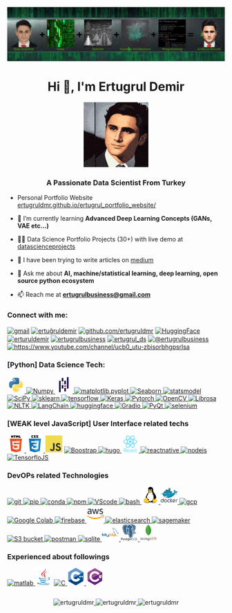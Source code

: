 <div style="text-align: center;">
    <a href="https://ertugruldmr.github.io/ertugrul_portfolio_website/">
        <img src="images/BackGround.jpeg" alt="MasterHead">
    </a>
</div>
<h1 align="center">Hi 👋, I'm Ertugrul Demir</h1>
<p align="center">
  <img src="images/GAN_Face_ultra_light.gif" alt="SD"">
</p>
<h3 align="center">A Passionate Data Scientist From Turkey</h3>


- Personal Portfolio Website [ertugruldmr.github.io/ertugrul_portfolio_website/](https://ertugruldmr.github.io/ertugrul_portfolio_website/)

- 🌱 I’m currently learning **Advanced Deep Learning Concepts (GANs, VAE etc...)**

- 👨‍💻 Data Science Portfolio Projects (30+) with live demo at [datascienceprojects](https://ertugruldmr.github.io/ertugrul_portfolio_website/post/datascienceprojects/)

- 📝 I have been trying to write articles on [medium](https://medium.com/@ertugrulbusiness)

- 💬 Ask me about **AI, machine/statistical learning, deep learning, open source python ecosystem**

- 📫 Reach me at **ertugrulbusiness@gmail.com**  

<h3 align="left">Connect with me:</h3>
<p align="left">
<a href="mailto:ertugrulbusiness@gmail.com" target="blank"><img align="center" src="https://upload.wikimedia.org/wikipedia/commons/7/7e/Gmail_icon_%282020%29.svg" alt="gmail" height="30" width="40" /></a>
<a href="https://linkedin.com/in/ertuğruldemir" target="blank"><img align="center" src="https://raw.githubusercontent.com/rahuldkjain/github-profile-readme-generator/master/src/images/icons/Social/linked-in-alt.svg" alt="ertuğruldemir" height="30" width="40" /></a>
<a href="https://github.com/ertugruldmr" target="blank"><img align="center" src="https://cdn.jsdelivr.net/gh/devicons/devicon/icons/github/github-original.svg" alt="github.com/ertugruldmr" height="30" width="40" /></a>
<a href="https://huggingface.co/ErtugrulDemir" target="blank"><img align="center" src="https://huggingface.co/front/assets/huggingface_logo-noborder.svg" alt="HuggingFace" height="30" width="40" /></a>
<a href="https://kaggle.com/erturuldemir" target="blank"><img align="center" src="https://raw.githubusercontent.com/rahuldkjain/github-profile-readme-generator/master/src/images/icons/Social/kaggle.svg" alt="erturuldemir" height="30" width="40" /></a>
<a href="https://www.hackerrank.com/ertugrulbusiness" target="blank"><img align="center" src="https://raw.githubusercontent.com/rahuldkjain/github-profile-readme-generator/master/src/images/icons/Social/hackerrank.svg" alt="ertugrulbusiness" height="30" width="40" /></a>
<a href="https://twitter.com/ertugrul_ds" target="blank"><img align="center" src="https://raw.githubusercontent.com/rahuldkjain/github-profile-readme-generator/master/src/images/icons/Social/twitter.svg" alt="ertugrul_ds" height="30" width="40" /></a>
<a href="https://medium.com/@ertugrulbusiness" target="blank"><img align="center" src="https://raw.githubusercontent.com/rahuldkjain/github-profile-readme-generator/master/src/images/icons/Social/medium.svg" alt="@ertugrulbusiness" height="30" width="40" /></a>
<a href="https://www.youtube.com/c/https://www.youtube.com/channel/ucb0_utu-zbisorbhgpsrlsa" target="blank"><img align="center" src="https://raw.githubusercontent.com/rahuldkjain/github-profile-readme-generator/master/src/images/icons/Social/youtube.svg" alt="https://www.youtube.com/channel/ucb0_utu-zbisorbhgpsrlsa" height="30" width="40" /></a>
</p>

<h3 align="left">[Python] Data Science  Tech:</h3>
<p align="left"> <a href="https://www.python.org" target="_blank" rel="noreferrer"> <img src="https://raw.githubusercontent.com/devicons/devicon/master/icons/python/python-original.svg" alt="python" width="40" height="40"/><a href="https://numpy.org/" target="_blank" rel="noreferrer"> <img src="https://www.vectorlogo.zone/logos/numpy/numpy-icon.svg" alt="Numpy" width="40" height="40"/> </a> <a href="https://pandas.pydata.org/" target="_blank" rel="noreferrer"> <img src="https://raw.githubusercontent.com/devicons/devicon/2ae2a900d2f041da66e950e4d48052658d850630/icons/pandas/pandas-original.svg" alt="pandas" width="40" height="40"/> </a> <a href="https://matplotlib.org/3.5.3/api/_as_gen/matplotlib.pyplot.html" target="_blank" rel="noreferrer"> <img src="https://matplotlib.org/3.5.3/_static/logo2.svg" alt="matplotlib.pyplot" width="40" height="40"/> </a> <a href="https://seaborn.pydata.org/" target="_blank" rel="noreferrer"> <img src="https://seaborn.pydata.org/_images/logo-tall-lightbg.svg" alt="Seaborn" width="40" height="40"/> </a>  <a href="https://www.statsmodels.org/stable/index.html" target="_blank" rel="noreferrer"> <img src="https://www.statsmodels.org/stable/_images/statsmodels-logo-v2-horizontal.svg" alt="statsmodel" width="40" height="40"/> </a> <a href="https://scipy.org/" target="_blank" rel="noreferrer"> <img src="https://scipy.org/images/logo.svg" alt="SciPy" width="40" height="40"/> </a>  <a href="https://scikit-learn.org/stable/" target="_blank" rel="noreferrer"> <img src="https://upload.wikimedia.org/wikipedia/commons/0/05/Scikit_learn_logo_small.svg" alt="sklearn" width="40" height="40"/> </a> <a href="https://www.tensorflow.org" target="_blank" rel="noreferrer"> <img src="https://www.vectorlogo.zone/logos/tensorflow/tensorflow-icon.svg" alt="tensorflow" width="40" height="40"/> </a> 
<a href="https://keras.io/" target="_blank" rel="noreferrer"> <img src="https://upload.wikimedia.org/wikipedia/commons/a/ae/Keras_logo.svg" alt="Keras" width="40" height="40"/> </a> <a href="https://pytorch.org/" target="_blank" rel="noreferrer"> <img src="https://www.vectorlogo.zone/logos/pytorch/pytorch-icon.svg" alt="Pytorch" width="40" height="40"/> </a> <a href="https://opencv.org/" target="_blank" rel="noreferrer"> <img src="https://upload.wikimedia.org/wikipedia/commons/3/32/OpenCV_Logo_with_text_svg_version.svg" alt="OpenCV" width="40" height="40"/> </a> <a href="https://librosa.org/" target="_blank" rel="noreferrer"> <img src="https://librosa.org/doc/latest/_static/librosa_logo_text.svg" alt="Librosa" width="80" height="40"/> </a> <a href="https://www.nltk.org/" target="_blank" rel="noreferrer"> <img src="https://static.javatpoint.com/tutorial/ai/images/natural-language-toolkit2.png" alt="NLTK" width="80" height="40"/> </a> <a href="https://python.langchain.com/en/latest/index.html#" target="_blank" rel="noreferrer"> <img src="https://lh3.googleusercontent.com/6NUJler7N6yZ3MgXDabWE6-NSDNKUSWCSSZe9HOXkXg3jfTUPUX2Gl1FwCeiT6cjGRLRo0ytTjL_CgyyixnCtKU55sj0xnLulS5zXNQ" alt="LangChain" width="80" height="40"/> </a> <a href="https://huggingface.co/" target="_blank" rel="noreferrer"> <img src="https://huggingface.co/front/assets/huggingface_logo-noborder.svg" alt="huggingface" width="40" height="40"/> </a> <a href="https://gradio.app/" target="_blank" rel="noreferrer"> <img src="https://gradio.app/assets/gradio.svg" alt="Gradio" width="80" height="40"/> </a> <a href="https://pypi.org/project/PyQt5/" target="_blank" rel="noreferrer"> <img src="https://www.logo.wine/a/logo/PyQt/PyQt-Logo.wine.svg" alt="PyQt" width="40" height="40"/> </a>   <a href="https://www.selenium.dev" target="_blank" rel="noreferrer"> <img src="https://raw.githubusercontent.com/detain/svg-logos/780f25886640cef088af994181646db2f6b1a3f8/svg/selenium-logo.svg" alt="selenium" width="40" height="40"/> </a> 
</p>

<h3 align="left">[WEAK level JavaScript] User Interface related techs</h3>
<p align="left"> <a href="https://www.python.org" target="_blank" rel="noreferrer"> 
<img src="https://raw.githubusercontent.com/devicons/devicon/master/icons/html5/html5-original-wordmark.svg" alt="html5" width="40" height="40"/> </a> <a href="https://www.w3schools.com/css/" target="_blank" rel="noreferrer"> <img src="https://raw.githubusercontent.com/devicons/devicon/master/icons/css3/css3-original-wordmark.svg" alt="css3" width="40" height="40"/> </a><a href="https://developer.mozilla.org/en-US/docs/Web/JavaScript" target="_blank" rel="noreferrer"> <img src="https://raw.githubusercontent.com/devicons/devicon/master/icons/javascript/javascript-original.svg" alt="javascript" width="40" height="40"/></a> <a href="https://getbootstrap.com/" target="_blank" rel="noreferrer"> <img src="https://upload.wikimedia.org/wikipedia/commons/thumb/b/b2/Bootstrap_logo.svg/512px-Bootstrap_logo.svg.png" alt="Boostrap" width="50" height="40"/> </a> <a href="https://gohugo.io/" target="_blank" rel="noreferrer"> <img src="https://api.iconify.design/logos-hugo.svg" alt="hugo" width="80" height="40"/> </a> <a href="https://reactjs.org/" target="_blank" rel="noreferrer"> <img src="https://raw.githubusercontent.com/devicons/devicon/master/icons/react/react-original-wordmark.svg" alt="react" width="40" height="40"/> </a>  <a href="https://reactnative.dev/" target="_blank" rel="noreferrer"> <img src="https://reactnative.dev/img/header_logo.svg" alt="reactnative" width="40" height="40"/> </a> <a href="https://nodejs.org" target="_blank" rel="noreferrer"> <img src="https://cdn.iconscout.com/icon/free/png-256/free-node-js-1174925.png?f=avif&w=128" alt="nodejs" width="40" height="40"/> </a> <a href="https://www.tensorflow.org/js" target="_blank" rel="noreferrer"> <img src="https://lh3.googleusercontent.com/6UDMu6MbAPeqOPzGLwF4Kay7htekuQGaWLynntgYaBtUo49uh8nx07zmEFrWcHXx0bNJaW73VNXeo_zUBwcxQeDegXo27uu5SnZIzhP5" alt="TensorfloJS" width="40" height="40"/> </a> 
</p>

<h3 align="left">DevOPs related Technologies</h3>
<p align="left"> <a href="https://www.python.org" target="_blank" rel="noreferrer">
<a href="https://git-scm.com/" target="_blank" rel="noreferrer"> <img src="https://www.vectorlogo.zone/logos/git-scm/git-scm-icon.svg" alt="git" width="40" height="40"/> </a>  
<a href="https://pypi.org/project/pip/" target="_blank" rel="noreferrer"> <img src="https://pypi.org/static/images/logo-small.2a411bc6.svg" alt="pip" width="40" height="40"/> </a> <a href="https://docs.conda.io/en/latest/" target="_blank" rel="noreferrer"> <img src="https://www.vhv.rs/dpng/d/208-2081207_anaconda-python-icon-png-download-anaconda-python-icon.png" alt="conda" width="40" height="40"/> </a> <a href="https://www.npmjs.com/" target="_blank" rel="noreferrer"> <img src="https://upload.wikimedia.org/wikipedia/commons/thumb/d/db/Npm-logo.svg/540px-Npm-logo.svg.png?20140904162625" alt="npm" width="80" height="40"/> </a> <a href="https://code.visualstudio.com/" target="_blank" rel="noreferrer"> <img src="https://upload.wikimedia.org/wikipedia/commons/thumb/9/9a/Visual_Studio_Code_1.35_icon.svg/512px-Visual_Studio_Code_1.35_icon.svg.png?20210804221519" alt="VScode" width="40" height="40"/> </a> 
<a href="https://www.gnu.org/software/bash/" target="_blank" rel="noreferrer"> <img src="https://www.vectorlogo.zone/logos/gnu_bash/gnu_bash-icon.svg" alt="bash" width="40" height="40"/> </a><a href="https://www.linux.org/" target="_blank" rel="noreferrer"> <img src="https://raw.githubusercontent.com/devicons/devicon/master/icons/linux/linux-original.svg" alt="linux" width="40" height="40"/> </a> <a href="https://www.docker.com/" target="_blank" rel="noreferrer"> <img src="https://raw.githubusercontent.com/devicons/devicon/master/icons/docker/docker-original-wordmark.svg" alt="docker" width="40" height="40"/> </a> <a href="https://cloud.google.com" target="_blank" rel="noreferrer"> <img src="https://www.vectorlogo.zone/logos/google_cloud/google_cloud-icon.svg" alt="gcp" width="40" height="40"/> </a> <a href="https://colab.research.google.com/" target="_blank" rel="noreferrer"> <img src="https://upload.wikimedia.org/wikipedia/commons/d/d0/Google_Colaboratory_SVG_Logo.svg" alt="Google Colab" width="40" height="40"/> </a>  <a href="https://firebase.google.com/" target="_blank" rel="noreferrer"> <img src="https://www.vectorlogo.zone/logos/firebase/firebase-icon.svg" alt="firebase" width="40" height="40"/> </a>  <a href="https://aws.amazon.com" target="_blank" rel="noreferrer"> <img src="https://raw.githubusercontent.com/devicons/devicon/master/icons/amazonwebservices/amazonwebservices-original-wordmark.svg" alt="aws" width="40" height="40"/> </a><a href="https://www.elastic.co" target="_blank" rel="noreferrer"> <img src="https://www.vectorlogo.zone/logos/elastic/elastic-icon.svg" alt="elasticsearch" width="40" height="40"/> </a> <a href="https://aws.amazon.com/sagemaker/" target="_blank" rel="noreferrer"> <img src="https://booklet.ai/img/docs/integrations/sagemaker_logo.svg" alt="sagemaker" width="40" height="40"/> </a> <a href="https://aws.amazon.com/s3/" target="_blank" rel="noreferrer"> <img src="https://upload.wikimedia.org/wikipedia/commons/thumb/3/32/AWS_Simple_Icons_Storage_Amazon_S3.svg/512px-AWS_Simple_Icons_Storage_Amazon_S3.svg.png?20220723131743" alt="S3 bucket" width="40" height="40"/> </a> <a href="https://postman.com" target="_blank" rel="noreferrer"> <img src="https://www.vectorlogo.zone/logos/getpostman/getpostman-icon.svg" alt="postman" width="40" height="40"/> </a> <a href="https://www.sqlite.org/" target="_blank" rel="noreferrer"> <img src="https://www.vectorlogo.zone/logos/sqlite/sqlite-icon.svg" alt="sqlite" width="40" height="40"/> </a> <a href="https://www.mysql.com/" target="_blank" rel="noreferrer"> <img src="https://raw.githubusercontent.com/devicons/devicon/master/icons/mysql/mysql-original-wordmark.svg" alt="mysql" width="40" height="40"/> </a> <a href="https://www.postgresql.org" target="_blank" rel="noreferrer"> <img src="https://raw.githubusercontent.com/devicons/devicon/master/icons/postgresql/postgresql-original-wordmark.svg" alt="postgresql" width="40" height="40"/> </a>  <a href="https://www.mongodb.com/" target="_blank" rel="noreferrer"> <img src="https://raw.githubusercontent.com/devicons/devicon/master/icons/mongodb/mongodb-original-wordmark.svg" alt="mongodb" width="40" height="40"/> </a>
</p>

<h3 align="left">Experienced about followings</h3>
<p align="left"> <a href="https://www.python.org" target="_blank" rel="noreferrer">
<a href="https://www.mathworks.com/" target="_blank" rel="noreferrer"> <img src="https://upload.wikimedia.org/wikipedia/commons/2/21/Matlab_Logo.png" alt="matlab" width="40" height="40"/> </a> 
<img src="https://raw.githubusercontent.com/devicons/devicon/master/icons/java/java-original.svg" alt="java" width="40" height="40"/> </a> 
<a href="https://www.open-std.org/jtc1/sc22/wg14/" target="_blank" rel="noreferrer"> <img src="https://img.uxwing.com/wp-content/themes/uxwing/download/brands-social-media/c-program-icon.svg" alt="C" width="40" height="40"/> </a> <a href="https://www.w3schools.com/cpp/" target="_blank" rel="noreferrer"> <img src="https://raw.githubusercontent.com/devicons/devicon/master/icons/cplusplus/cplusplus-original.svg" alt="cplusplus" width="40" height="40"/> </a>
<a href="https://www.w3schools.com/cs/" target="_blank" rel="noreferrer"> <img src="https://raw.githubusercontent.com/devicons/devicon/master/icons/csharp/csharp-original.svg" alt="csharp" width="40" height="40"/> </a>       <a href="https://www.w3.org/html/" target="_blank" rel="noreferrer">  <a href="https://www.java.com" target="_blank" rel="noreferrer"> </p>

<div style="text-align: center;">
  <p style="display: inline-block;"><img src="https://github-readme-stats.vercel.app/api/top-langs?username=ertugruldmr&show_icons=true&locale=en&layout=compact" alt="ertugruldmr" /></p>
  <p style="display: inline-block;"><img src="https://github-readme-stats.vercel.app/api?username=ertugruldmr&show_icons=true&locale=en" alt="ertugruldmr" /></p>
  <p style="display: inline-block;"><img src="https://github-readme-streak-stats.herokuapp.com/?user=ertugruldmr&" alt="ertugruldmr" /></p>
</div>
